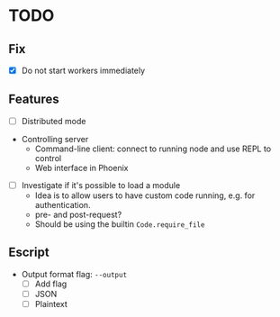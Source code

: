 # TODO

## Fix
- [x] Do not start workers immediately

## Features
- [ ] Distributed mode
- Controlling server
  - Command-line client: connect to running node and use REPL to control
  - Web interface in Phoenix
- [ ] Investigate if it's possible to load a module
  - Idea is to allow users to have custom code running, e.g. for authentication.
  - pre- and post-request?
  - Should be using the builtin `Code.require_file`

## Escript
- Output format flag: `--output`
  - [ ] Add flag
  - [ ] JSON
  - [ ] Plaintext
